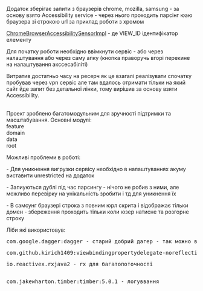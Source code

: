 <p>Додаток зберігає запити з браузерів chrome, mozilla, samsung - за основу взято Accessibility service - через нього проходить парсінг юаю браузера зі строкою url за приклад роботи з хромом</p>
<p><a href="https://github.com/Ksnk-dm/HistoryBrowser/blob/master/data/src/main/java/com/example/data/sensor/browser/ChromeBrowserAccessibilitySensorImpl.kt">ChromeBrowserAccessibilitySensorImpl</a> - де VIEW_ID ідентифікатор елементу</p>
<p>Для початку роботи необхідно ввімкнути сервіс - або через налаштування або через саму апку (кнопка праворучь вгорі перекине на налаштування акссесабіліті)</p>
<p>Витратив достатньо часу на ресерч як це взагалі реалізувати спочатку пробував через vpn сервіс але там вдалось отримати тільки на який сайт йде запит без детальної лінки, тому вирішив за основу взяти Accessibility.</p>
<p><br/>Проект зроблено багатомодульним для зручності підтримки та масштабування. Основні модулі:<br/>feature<br/>domain<br/>data <br/>root</p>
<p>Можливі проблеми в роботі:</p>
<p>- Для уникнення вигрузки сервісу необхідно в налаштуваннях акуму виставити unrestricted на додаток</p>
<p>- Запиуються дублі під час парсингу - нічого не робив з ними, але можливо перевірку на унікальність зробити і тд для уникнення їх</p>
<p>- В самсунг браузері строка з повним юрл скрита і відображає тільки домен - збереження проходить тільки коли юзер натисне та розгорне строку</p>
<p>Ліби які використовув:</p>
<div>
<pre>com.google.dagger:dagger - старий добрий дагер - так можно використовувати по типу koin але даггер дуже зручний в багатомодульних додатках</pre>
<div>
<pre>com.github.kirich1409:viewbindingpropertydelegate-noreflection:1.5.9 - зручна ліба для роботи з viewBinding</pre>
</div>
<div>
<pre>io.reactivex.rxjava2 - rx для багатопоточності<br/><br/></pre>
<div>
<pre>com.jakewharton.timber:timber:5.0.1 - логуввання</pre>
</div>
</div>
<pre><br/><br/></pre>
</div>
